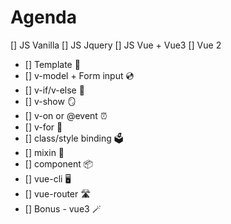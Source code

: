 # Agenda

[] JS Vanilla
[] JS Jquery
[] JS Vue + Vue3
[] Vue 2
- [] Template 💄
- [] v-model + Form input 💿
- [] v-if/v-else 🚏
- [] v-show 🪞
- [] v-on or @event ⏰
- [] v-for 🔄
- [] class/style binding 🗳️
- [] mixin 🍷
- [] component 📦
- [] vue-cli 🖥️
- [] vue-router 🛣️
- [] Bonus - vue3 🪄
